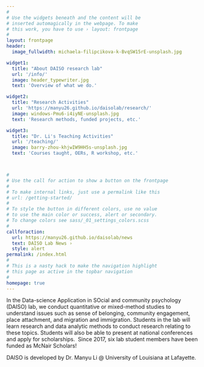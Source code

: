 ```yaml
---
#
# Use the widgets beneath and the content will be
# inserted automagically in the webpage. To make
# this work, you have to use › layout: frontpage
#
layout: frontpage
header:
  image_fullwidth: michaela-filipcikova-k-BvqSW15rE-unsplash.jpg

widget1:
  title: "About DAISO research lab"
  url: '/info/'
  image: header_typewriter.jpg
  text: 'Overview of what we do.'

widget2:
  title: "Research Activities"
  url: 'https://manyu26.github.io/daisolab/research/'
  image: windows-Pmu6-i4iyNE-unsplash.jpg
  text: 'Research methods, funded projects, etc.'

widget3:
  title: "Dr. Li's Teaching Activities"
  url: '/teaching/'
  image: barry-zhou-khjwIW9HH5s-unsplash.jpg
  text: 'Courses taught, OERs, R workshop, etc.'



#
# Use the call for action to show a button on the frontpage
#
# To make internal links, just use a permalink like this
# url: /getting-started/
#
# To style the button in different colors, use no value
# to use the main color or success, alert or secondary.
# To change colors see sass/_01_settings_colors.scss
#
callforaction:
  url: https://manyu26.github.io/daisolab/news
  text: DAISO Lab News ›
  style: alert
permalink: /index.html
#
# This is a nasty hack to make the navigation highlight
# this page as active in the topbar navigation
#
homepage: true
---
```


In the Data-science Application in SOcial and community psychology (DAISO) lab, we conduct quantitative or mixed-method studies to understand issues such as sense of belonging, community engagement, place attachment, and migration and immigration. Students in the lab will learn research and data analytic methods to conduct research relating to these topics. Students will also be able to present at national conferences and apply for scholarships.  Since 2017, six lab student members have been funded as McNair Scholars!

DAISO is developed by Dr. Manyu Li @ University of Louisiana at Lafayette. 



